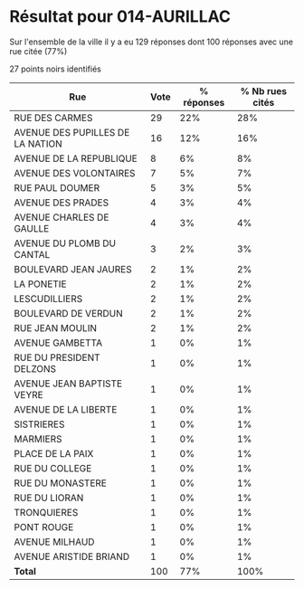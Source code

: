 # Résultat pour 014-AURILLAC

Sur l'ensemble de la ville il y a eu 129 réponses dont 100 réponses avec une rue citée (77%)

27 points noirs identifiés

| Rue | Vote | % réponses | % Nb rues cités|
|-----|------|------------|----------------|
| RUE DES CARMES | 29 | 22% | 28%|
| AVENUE DES PUPILLES DE LA NATION | 16 | 12% | 16%|
| AVENUE DE LA REPUBLIQUE | 8 | 6% | 8%|
| AVENUE DES VOLONTAIRES | 7 | 5% | 7%|
| RUE PAUL DOUMER | 5 | 3% | 5%|
| AVENUE DES PRADES | 4 | 3% | 4%|
| AVENUE CHARLES DE GAULLE | 4 | 3% | 4%|
| AVENUE DU PLOMB DU CANTAL | 3 | 2% | 3%|
| BOULEVARD JEAN JAURES | 2 | 1% | 2%|
| LA PONETIE | 2 | 1% | 2%|
| LESCUDILLIERS | 2 | 1% | 2%|
| BOULEVARD DE VERDUN | 2 | 1% | 2%|
| RUE JEAN MOULIN | 2 | 1% | 2%|
| AVENUE GAMBETTA | 1 | 0% | 1%|
| RUE DU PRESIDENT DELZONS | 1 | 0% | 1%|
| AVENUE JEAN BAPTISTE VEYRE | 1 | 0% | 1%|
| AVENUE DE LA LIBERTE | 1 | 0% | 1%|
| SISTRIERES | 1 | 0% | 1%|
| MARMIERS | 1 | 0% | 1%|
| PLACE DE LA PAIX | 1 | 0% | 1%|
| RUE DU COLLEGE | 1 | 0% | 1%|
| RUE DU MONASTERE | 1 | 0% | 1%|
| RUE DU LIORAN | 1 | 0% | 1%|
| TRONQUIERES | 1 | 0% | 1%|
| PONT ROUGE | 1 | 0% | 1%|
| AVENUE MILHAUD | 1 | 0% | 1%|
| AVENUE ARISTIDE BRIAND | 1 | 0% | 1%|
| **Total** | 100 | 77% | 100%|
